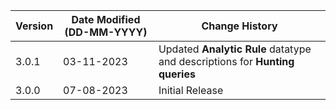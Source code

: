 | **Version** | **Date Modified (DD-MM-YYYY)** | **Change History**                                                         |
|-------------|--------------------------------|----------------------------------------------------------------------------|
| 3.0.1       |     03-11-2023                 | Updated **Analytic Rule** datatype and descriptions for **Hunting queries**|
| 3.0.0       |     07-08-2023                 | Initial Release                                                            | 
